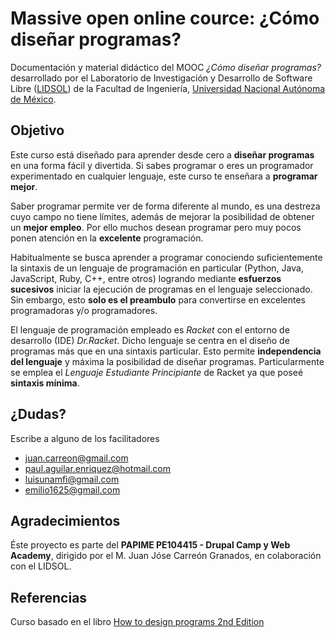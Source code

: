 # Massive open online cource: ¿Cómo diseñar programas?

Documentación y material didáctico del MOOC _¿Cómo diseñar programas?_ desarrollado por el Laboratorio de Investigación y Desarrollo de Software Libre ([LIDSOL](https://lidsol.org/)) de la Facultad de Ingeniería, [Universidad Nacional Autónoma de México](https://www.unam.mx).

## Objetivo
Este curso está diseñado para aprender desde cero a **diseñar programas** en una forma fácil y divertida. Si sabes programar o eres un programador experimentado en cualquier lenguaje, este curso te enseñara a **programar mejor**.

Saber programar permite ver de forma diferente al mundo, es una destreza cuyo campo no tiene límites, además de mejorar la posibilidad de obtener un **mejor empleo**. Por ello muchos desean programar pero muy pocos ponen atención en la **excelente** programación.

Habitualmente se busca aprender a programar conociendo suficientemente la sintaxis de un lenguaje de programación en particular (Python, Java, JavaScript, Ruby, C++, entre otros) logrando mediante **esfuerzos sucesivos** iniciar la ejecución de programas en el lenguaje seleccionado. Sin embargo, esto **solo es el preambulo** para convertirse en excelentes programadoras y/o programadores.

El lenguaje de programación empleado es _Racket_ con el entorno de desarrollo (IDE) _Dr.Racket_. Dicho lenguaje se  centra en el diseño de programas más que en una sintaxis particular. Esto permite **independencia del lenguaje** y máxima la posibilidad de diseñar programas. Particularmente se emplea el _Lenguaje Estudiante Principiante_ de Racket ya que poseé **sintaxis mínima**.

## ¿Dudas?
Escribe a alguno de los facilitadores

* juan.carreon@gmail.com
* paul.aguilar.enriquez@hotmail.com
* luisunamfi@gmail.com
* emilio1625@gmail.com

## Agradecimientos

Éste proyecto es parte del **PAPIME PE104415 - Drupal Camp y Web Academy**, dirigido por el M. 
Juan Jóse Carreón Granados, en colaboración con el LIDSOL.

## Referencias
Curso basado en el libro [How to design programs 2nd Edition](http://www.ccs.neu.edu/home/matthias/HtDP2e/index.html)

